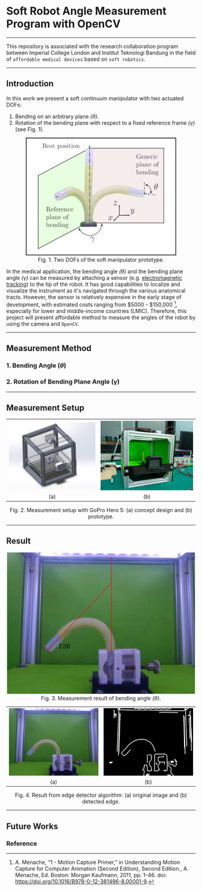 # Soft Robot Angle Measurement Program with OpenCV
***
This repository is associated with the research collaboration program between Imperial College London and Institut Teknologi Bandung in the field of `affordable medical devices` based on `soft robotics`.
***

## Introduction
In this work we present a soft continuum manipulator with two actuated DOFs: <br> 
1. Bending on an arbitrary plane <i>(&theta;)</i>.
2. Rotation of the bending plane with respect to a fixed reference frame <i>(&gamma;)</i> (see Fig. 1).

<p align="center">
<img
  src="img/Robot_Two_DoF_2.jpg"
  alt="soft robot's angle"
  title="Soft Robot Measurement Setup"
  style="display: inline-block; margin: 0 auto; width: 400px"> <br>
  Fig. 1. Two DOFs of the soft manipulator prototype.
</p>

In the medical application, the bending angle <i>(&theta;)</i> and the bending plane angle <i>(&gamma;)</i> can be measured by attaching a sensor (e.g. [electromagnetic tracking](https://www.ndigital.com/technology/em-overview/)) to the tip of the robot. It has good capabilities to localize and visualize the instrument as it's navigated through the various anatomical tracts. However, the sensor is relatively expensive in the early stage of development, with estimated costs ranging from $5000 - $150,000 [^1], especially for lower and middle-income countries (LMIC). Therefore, this project will present affordable method to measure the angles of the robot by using the camera and `OpenCV`.

---

## Measurement Method
### 1. Bending Angle (<i>&theta;</i>)
### 2. Rotation of Bending Plane Angle (<i>&gamma;</i>)

---

## Measurement Setup
  <table align = "center">
  <tr>
    <th align="center">
      <img
        src="img/Measurement%20Setup%20Concept.jpeg"
        alt="Measurement Setup - concept"
        title="Measurement Setup - concept"
        style="display: inline-block; margin: 0 auto; width: 375px">
    </th>
    <th align="center">
      <img
        src="img/Measurement%20Setup.jpeg"
        alt="Measurement Setup"
        title="Measurement Setup"
        style="display: inline-block; margin: 0 auto; width: 400px">
     </th>
  </tr>
  <tr>
    <td align="center">
      (a)
    </td>
    <td align="center">
      (b)
     </td>
</tr>
  
  </table>
  
 <p align="center"> 
  Fig. 2. Measurement setup with GoPro Hero 5: (a) concept design and (b) prototype.
 </p>

---

## Result
<p align="center">
<img
  src="img/result/P070_final.JPG"
  alt="Measurement Result"
  title="Measurement Result"
  style="display: inline-block; margin: 0 auto; width: 500px"> <br>
  Fig. 3. Measurement result of bending angle <i>(&theta;)</i>.
</p>

  <table align = "center">
  <tr>
    <th align="center">
      <img
        src="img/source/P070.JPG"
        alt="Original Image"
        title="Original Image"
        style="display: inline-block; margin: 0 auto; width: 500px">
    </th>
    <th align="center">
      <img
        src="img/result/P070_contour.JPG"
        alt="Detected Contour Image"
        title="Detected Contour Image"
        style="display: inline-block; margin: 0 auto; width: 500px">
     </th>
  </tr>
  <tr>
    <td align="center">
      (a)
    </td>
    <td align="center">
      (b)
     </td>
</tr>
  
  </table>
  
 <p align="center"> 
  Fig. 4. Result from edge detector algorithm: (a) original image and (b) detected edge.
 </p>

---

## Future Works


### Reference
[^1]: A. Menache, “1 - Motion Capture Primer,” in Understanding Motion Capture for Computer Animation (Second Edition), Second Edition., A. Menache, Ed. Boston: Morgan Kaufmann, 2011, pp. 1–46. doi: https://doi.org/10.1016/B978-0-12-381496-8.00001-9.


